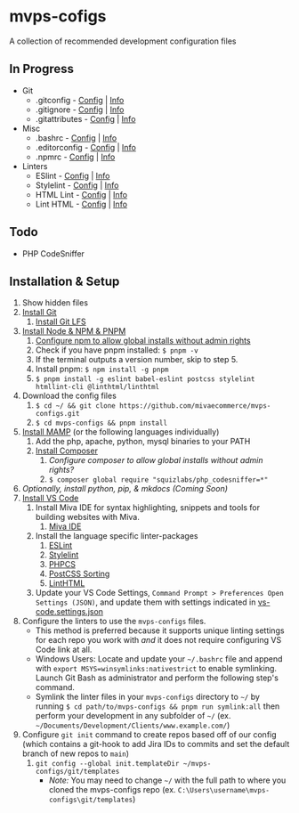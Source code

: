 # mvps-cofigs

A collection of recommended development configuration files

## In Progress

- Git
	- .gitconfig - [Config](.gitconfig) | [Info](https://git-scm.com/docs/git-config)
	- .gitignore - [Config](.gitignore) | [Info](https://git-scm.com/docs/gitignore)
	- .gitattributes - [Config](.gitattributes) | [Info](https://git-scm.com/docs/gitattributes)
- Misc
	- .bashrc - [Config](.bashrc) | [Info](https://www.gnu.org/software/bash/manual/html_node/Bash-Startup-Files.html)
	- .editorconfig - [Config](.editorconfig]) | [Info](https://editorconfig.org/)
	- .npmrc - [Config](.npmrc) | [Info](https://docs.npmjs.com/files/npmrc)
- Linters
	- ESlint - [Config](.eslintrc.json) | [Info](https://eslint.org/)
	- Stylelint - [Config](.stylelint.json) | [Info](https://stylelint.io/)
	- HTML Lint - [Config](.htmllintrc.json) | [Info](https://github.com/htmllint/htmllint/wiki)
	- Lint HTML - [Config](.linthtmlrc.json) | [Info](https://github.com/linthtml/vscode-linthtml)

## Todo

- PHP CodeSniffer

## Installation & Setup

1. Show hidden files
2. [Install Git](https://git-scm.com/downloads)
	1. [Install Git LFS](https://git-lfs.github.com/)
3. [Install Node & NPM & PNPM](https://nodejs.org/en/download/)
	1. [Configure npm to allow global installs without admin rights](https://docs.npmjs.com/resolving-eacces-permissions-errors-when-installing-packages-globally)
	2. Check if you have pnpm installed: `$ pnpm -v`
	3. If the terminal outputs a version number, skip to step 5.
	4. Install pnpm: `$ npm install -g pnpm`
	5. `$ pnpm install -g eslint babel-eslint postcss stylelint htmllint-cli @linthtml/linthtml`
4. Download the config files
	1. `$ cd ~/ && git clone https://github.com/mivaecommerce/mvps-configs.git`
	2. `$ cd mvps-configs && pnpm install`
5. [Install MAMP](https://www.mamp.info/en/downloads/) (or the following languages individually)
	1. Add the php, apache, python, mysql binaries to your PATH
	2. [Install Composer](https://getcomposer.org/doc/00-intro.md)
		1. _Configure composer to allow global installs without admin rights?_
		2. `$ composer global require "squizlabs/php_codesniffer=*"`
6. _Optionally, install python, pip, & mkdocs (Coming Soon)_
7. [Install VS Code](https://code.visualstudio.com/download)
	1. Install Miva IDE for syntax highlighting, snippets and tools for building websites with Miva.
		1. [Miva IDE](https://marketplace.visualstudio.com/items?itemName=mhegler.vscode-miva-ide)
	2. Install the language specific linter-packages
		1. [ESLint](https://marketplace.visualstudio.com/items?itemName=dbaeumer.vscode-eslint)
		2. [Stylelint](https://marketplace.visualstudio.com/items?itemName=stylelint.vscode-stylelint)
		3. [PHPCS](https://marketplace.visualstudio.com/items?itemName=ikappas.phpcs)
		4. [PostCSS Sorting](https://marketplace.visualstudio.com/items?itemName=mrmlnc.vscode-postcss-sorting)
		5. [LintHTML](https://marketplace.visualstudio.com/items?itemName=kamikillerto.vscode-linthtml)
	1. Update your VS Code Settings, `Command Prompt > Preferences Open Settings (JSON)`, and update them with settings indicated in [vs-code.settings.json](vs-code.settings.json)
8. Configure the linters to use the `mvps-configs` files.
	* This method is preferred because it supports unique linting settings for each repo you work with *and* it does not require configuring VS Code link at all.
	* Windows Users: Locate and update your `~/.bashrc` file and append with `export MSYS=winsymlinks:nativestrict` to enable symlinking. Launch Git Bash as administrator and perform the following step's command.
	* Symlink the linter files in your `mvps-configs` directory to `~/` by running `$ cd path/to/mvps-configs && pnpm run symlink:all` then perform your development in any subfolder of `~/` (ex. `~/Documents/Development/Clients/www.example.com/`)
9. Configure `git init` command to create repos based off of our config (which contains a git-hook to add Jira IDs to commits and set the default branch of new repos to `main`)
	1. `git config --global init.templateDir ~/mvps-configs/git/templates`
		- *Note:* You may need to change `~/` with the full path to where you cloned the mvps-configs repo (ex. `C:\Users\username\mvps-configs\git/templates`)

